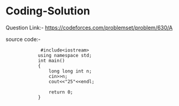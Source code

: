 # Coding-Solution
Question Link:- https://codeforces.com/problemset/problem/630/A



source code:-
                 
                 
                 
                 
                 #include<iostream>
                using namespace std;
                int main()
                {
                    long long int n;
                    cin>>n;
                    cout<<"25"<<endl;

                    return 0;
                }
